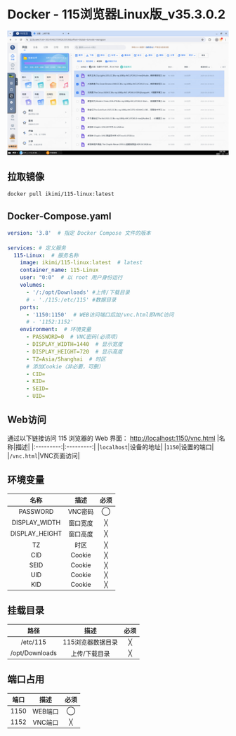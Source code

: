﻿# Docker - 115浏览器Linux版_v35.3.0.2
![预览图](https://github.com/kin-w/115-Liunx/blob/main/image.jpg)

## 拉取镜像
```bash
docker pull ikimi/115-linux:latest
```
## Docker-Compose.yaml
```yaml
version: '3.8'  # 指定 Docker Compose 文件的版本

services: # 定义服务
  115-Linux:  # 服务名称
    image: ikimi/115-linux:latest  # latest
    container_name: 115-Linux
    user: "0:0"  # 以 root 用户身份运行
    volumes:
      - '/:/opt/Downloads' #上传/下载目录
      # - './115:/etc/115' #数据目录
    ports:
      - '1150:1150'  # WEB访问端口后加/vnc.html即VNC访问
      # - '1152:1152'
    environment:  # 环境变量
      - PASSWORD=0  # VNC密码(必须项)
      - DISPLAY_WIDTH=1440  # 显示宽度
      - DISPLAY_HEIGHT=720  # 显示高度
      - TZ=Asia/Shanghai  # 时区
      # 添加Cookie（非必要，可删）
      - CID=
      - KID=
      - SEID=
      - UID=
```
## Web访问
通过以下链接访问 115 浏览器的 Web 界面：
[http://localhost:1150/vnc.html](http://localhost:1150/vnc.html)
|名称|描述|
|:---------:|:---------:|
|`localhost`|设备的地址|
|`1150`|设置的端口|
|`/vnc.html`|VNC页面访问|

## 环境变量

|名称|描述|必须|
|:---------:|:---------:|:---------:|
|PASSWORD|VNC密码|◯|
|DISPLAY_WIDTH|窗口宽度|╳|
|DISPLAY_HEIGHT|窗口高度|╳|
|TZ|时区|╳|
|CID|Cookie|╳|
|SEID|Cookie|╳|
|UID|Cookie|╳|
|KID|Cookie|╳|

## 挂载目录

|路径|描述|必须|
|:---------:|:---------:|:---------:|
|/etc/115|115浏览器数据目录|╳|
|/opt/Downloads|上传/下载目录|╳|

## 端口占用
|端口|描述|必须|
|:---------:|:---------:|:---------:|
|1150|WEB端口|◯|
|1152|VNC端口|╳|

